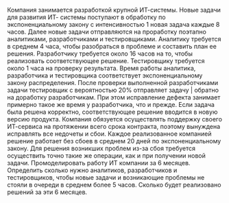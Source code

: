 Компания занимается разработкой крупной ИТ-системы. Новые задачи для развития ИТ-
системы поступают в обработку по экспоненциальному закону с интенсивностью 1 новая задача каждые 8 часов. Далее новые задачи отправляются на проработку поэтапно аналитиками, разработчиками и тестировщиками. Аналитику требуется в среднем 4 часа, чтобы разобраться в проблеме и составить план ее решения. Разработчику требуется около 16 часов на то, чтобы реализовать соответствующее решение. Тестировщику требуется около 1 часа на проверку результата. Время работы аналитика, разработчика и тестировщика соответствует экспоненциальному закону распределения. После проверки выполненной разработчиками задачи тестировщик с вероятностью 20% отправляет задачу
|
обратно на доработку разработчикам. При этом исправление дефекта занимает примерно такое же время у разработчика, что и прежде. Если задача была решена корректно, соответствующее решение вводится в новую версию продукта. Компания обязуется осуществлять поддержку своего ИТ-сервиса на протяжении всего срока контракта, поэтому вынуждена исправлять все недочеты и сбои. Каждое реализованное компанией решение работает без сбоев в среднем 20 дней по экспоненциальному закону. Для решения возникших проблем из-за сбоя требуется осуществить точно такие же операции, как и при получении новой задачи. Промоделировать работу ИТ компании за 6 месяцев. Определить сколько нужно аналитиков, разработчиков и тестировщиков, чтобы новые задачи и возникающие проблемы не стояли в очереди в среднем более 5 часов. Сколько будет реализовано решений за эти 6 месяцев.
